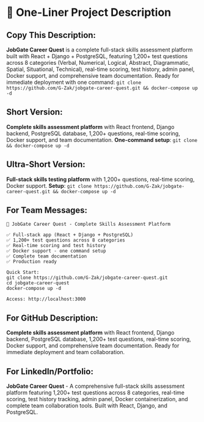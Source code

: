 # 🎯 One-Liner Project Description

## **Copy This Description:**

**JobGate Career Quest** is a complete full-stack skills assessment platform built with React + Django + PostgreSQL, featuring 1,200+ test questions across 8 categories (Verbal, Numerical, Logical, Abstract, Diagrammatic, Spatial, Situational, Technical), real-time scoring, test history, admin panel, Docker support, and comprehensive team documentation. Ready for immediate deployment with one command: `git clone https://github.com/G-Zak/jobgate-career-quest.git && docker-compose up -d`

## **Short Version:**

**Complete skills assessment platform** with React frontend, Django backend, PostgreSQL database, 1,200+ questions, real-time scoring, Docker support, and team documentation. **One-command setup**: `git clone && docker-compose up -d`

## **Ultra-Short Version:**

**Full-stack skills testing platform** with 1,200+ questions, real-time scoring, Docker support. **Setup**: `git clone https://github.com/G-Zak/jobgate-career-quest.git && docker-compose up -d`

## **For Team Messages:**

```
🚀 JobGate Career Quest - Complete Skills Assessment Platform

✅ Full-stack app (React + Django + PostgreSQL)
✅ 1,200+ test questions across 8 categories  
✅ Real-time scoring and test history
✅ Docker support - one command setup
✅ Complete team documentation
✅ Production ready

Quick Start:
git clone https://github.com/G-Zak/jobgate-career-quest.git
cd jobgate-career-quest
docker-compose up -d

Access: http://localhost:3000
```

## **For GitHub Description:**

**Complete skills assessment platform** with React frontend, Django backend, PostgreSQL database, 1,200+ test questions, real-time scoring, Docker support, and comprehensive team documentation. Ready for immediate deployment and team collaboration.

## **For LinkedIn/Portfolio:**

**JobGate Career Quest** - A comprehensive full-stack skills assessment platform featuring 1,200+ test questions across 8 categories, real-time scoring, test history tracking, admin panel, Docker containerization, and complete team collaboration tools. Built with React, Django, and PostgreSQL.
